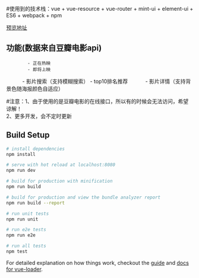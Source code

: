 #使用到的技术栈：vue + vue-resource + vue-router + mint-ui + element-ui + ES6 + webpack + npm

[预览地址](https://lxy0611.github.io/orangeFilm_demo/)

## 功能(数据来自豆瓣电影api)
            - 正在热映
            - 即将上映
            - 影片搜索（支持模糊搜索）
            - top10排名推荐
            - 影片详情（支持背景色随海报颜色自适应）
            

#注意：1、由于使用的是豆瓣电影的在线接口，所以有的时候会无法访问，希望谅解！
      
       2、更多开发，会不定时更新

## Build Setup

``` bash
# install dependencies
npm install

# serve with hot reload at localhost:8080
npm run dev

# build for production with minification
npm run build

# build for production and view the bundle analyzer report
npm run build --report

# run unit tests
npm run unit

# run e2e tests
npm run e2e

# run all tests
npm test
```

For detailed explanation on how things work, checkout the [guide](http://vuejs-templates.github.io/webpack/) and [docs for vue-loader](http://vuejs.github.io/vue-loader).

